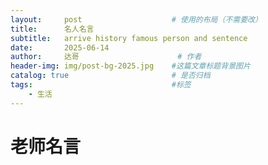 ```yaml
---
layout:     post   				    # 使用的布局（不需要改）
title:      名人名言
subtitle:   arrive history famous person and sentence
date:       2025-06-14
author:     达哥 						# 作者
header-img: img/post-bg-2025.jpg 	#这篇文章标题背景图片
catalog: true 						# 是否归档
tags:								#标签
    - 生活
---
```

# 老师名言

